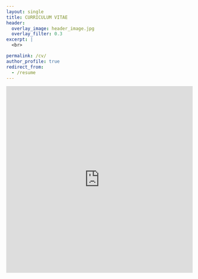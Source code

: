 ```yaml
---
layout: single
title: CURRICULUM VITAE
header:
  overlay_image: header_image.jpg
  overlay_filter: 0.3
excerpt: |
  <br>

permalink: /cv/
author_profile: true
redirect_from:
  - /resume
---
```


<embed src="https://drive.google.com/viewerng/viewer?embedded=true&url=https://alcantarar.github.io/files/Alcantara_CV.pdf" width="500" height="500" type='application/pdf'>
